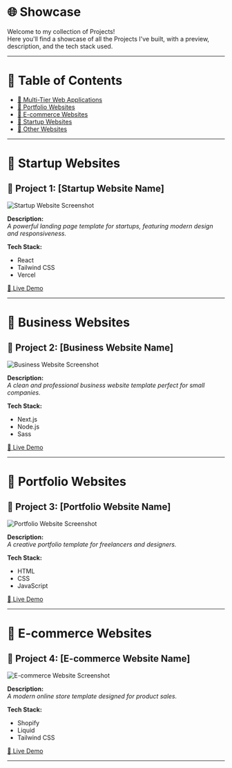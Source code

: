 # 🌐 Showcase

Welcome to my collection of Projects!  
Here you'll find a showcase of all the Projects I've built, with a preview, description, and the tech stack used.

---

# 📑 Table of Contents
- [🚀 Multi-Tier Web Applications](#-multi-tier-web-applications)
- [🏢 Portfolio Websites](#-portfolio-websites)
- [🎨 E-commerce Websites](#-e-commerce-websites)
- [🚀 Startup Websites](#-startup-websites)
- [🧩 Other Websites](#-other-websites)

---


# 🚀 Startup Websites

## 📸 Project 1: [Startup Website Name]

![Startup Website Screenshot](./images/startup1.png)

**Description:**  
_A powerful landing page template for startups, featuring modern design and responsiveness._

**Tech Stack:**  
- React
- Tailwind CSS
- Vercel

[🔗 Live Demo](#) 

---

# 🏢 Business Websites

## 📸 Project 2: [Business Website Name]

![Business Website Screenshot](./images/business1.png)

**Description:**  
_A clean and professional business website template perfect for small companies._

**Tech Stack:**  
- Next.js
- Node.js
- Sass

[🔗 Live Demo](#) 

---

# 🎨 Portfolio Websites

## 📸 Project 3: [Portfolio Website Name]

![Portfolio Website Screenshot](./images/portfolio1.png)

**Description:**  
_A creative portfolio template for freelancers and designers._

**Tech Stack:**  
- HTML
- CSS
- JavaScript

[🔗 Live Demo](#) 

---

# 🛒 E-commerce Websites

## 📸 Project 4: [E-commerce Website Name]

![E-commerce Website Screenshot](./images/ecommerce1.png)

**Description:**  
_A modern online store template designed for product sales._

**Tech Stack:**  
- Shopify
- Liquid
- Tailwind CSS

[🔗 Live Demo](#) 

---
